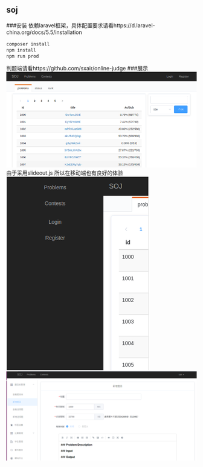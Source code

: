 ## soj
###安装
依赖laravel框架，具体配置要求请看https://d.laravel-china.org/docs/5.5/installation
```
composer install
npm install
npm run prod
```
判题端请看https://github.com/sxair/online-judge
###展示
![soj](https://github.com/sxair/soj/blob/master/photo/soj.png?raw=true)
由于采用slideout.js 所以在移动端也有良好的体验
![soj](https://github.com/sxair/soj/blob/master/photo/soj-media.png?raw=true)
![soj](https://github.com/sxair/soj/blob/master/photo/soj-admin.png?raw=true)